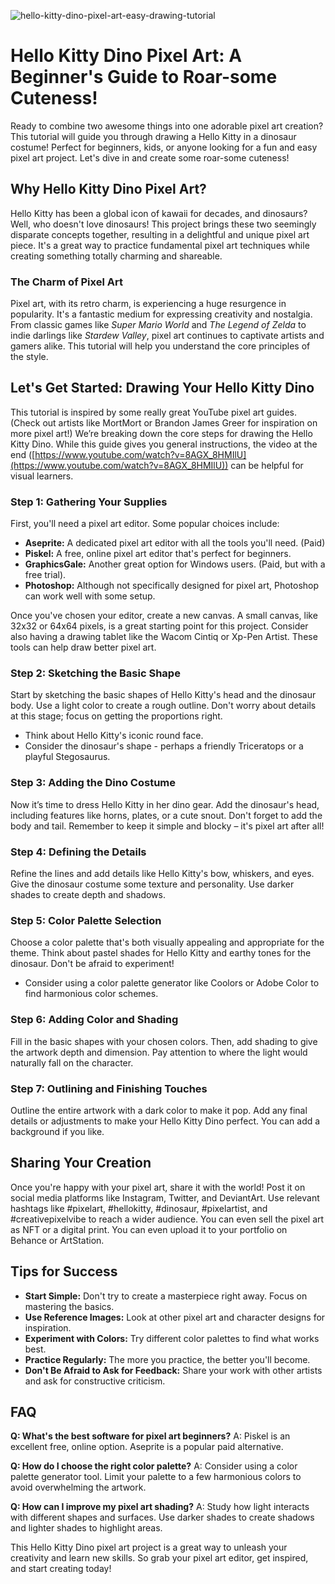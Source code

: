 ![hello-kitty-dino-pixel-art-easy-drawing-tutorial](https://images.pexels.com/photos/33309638/pexels-photo-33309638.jpeg?auto=compress&cs=tinysrgb&fit=crop&h=627&w=1200)

# Hello Kitty Dino Pixel Art: A Beginner's Guide to Roar-some Cuteness!

Ready to combine two awesome things into one adorable pixel art creation? This tutorial will guide you through drawing a Hello Kitty in a dinosaur costume! Perfect for beginners, kids, or anyone looking for a fun and easy pixel art project. Let's dive in and create some roar-some cuteness!

## Why Hello Kitty Dino Pixel Art?

Hello Kitty has been a global icon of kawaii for decades, and dinosaurs? Well, who doesn't love dinosaurs! This project brings these two seemingly disparate concepts together, resulting in a delightful and unique pixel art piece. It's a great way to practice fundamental pixel art techniques while creating something totally charming and shareable.

### The Charm of Pixel Art

Pixel art, with its retro charm, is experiencing a huge resurgence in popularity. It's a fantastic medium for expressing creativity and nostalgia. From classic games like *Super Mario World* and *The Legend of Zelda* to indie darlings like *Stardew Valley*, pixel art continues to captivate artists and gamers alike. This tutorial will help you understand the core principles of the style.

## Let's Get Started: Drawing Your Hello Kitty Dino

This tutorial is inspired by some really great YouTube pixel art guides. (Check out artists like MortMort or Brandon James Greer for inspiration on more pixel art!) We’re breaking down the core steps for drawing the Hello Kitty Dino. While this guide gives you general instructions, the video at the end ([https://www.youtube.com/watch?v=8AGX_8HMIlU](https://www.youtube.com/watch?v=8AGX_8HMIlU)) can be helpful for visual learners.

### Step 1: Gathering Your Supplies

First, you'll need a pixel art editor. Some popular choices include:

*   **Aseprite:** A dedicated pixel art editor with all the tools you'll need. (Paid)
*   **Piskel:** A free, online pixel art editor that's perfect for beginners.
*   **GraphicsGale:** Another great option for Windows users. (Paid, but with a free trial).
*   **Photoshop:** Although not specifically designed for pixel art, Photoshop can work well with some setup.

Once you've chosen your editor, create a new canvas. A small canvas, like 32x32 or 64x64 pixels, is a great starting point for this project. Consider also having a drawing tablet like the Wacom Cintiq or Xp-Pen Artist. These tools can help draw better pixel art.

### Step 2: Sketching the Basic Shape

Start by sketching the basic shapes of Hello Kitty's head and the dinosaur body. Use a light color to create a rough outline. Don't worry about details at this stage; focus on getting the proportions right.

*   Think about Hello Kitty's iconic round face.
*   Consider the dinosaur's shape - perhaps a friendly Triceratops or a playful Stegosaurus.

### Step 3: Adding the Dino Costume

Now it’s time to dress Hello Kitty in her dino gear. Add the dinosaur's head, including features like horns, plates, or a cute snout. Don't forget to add the body and tail. Remember to keep it simple and blocky – it's pixel art after all!

### Step 4: Defining the Details

Refine the lines and add details like Hello Kitty's bow, whiskers, and eyes. Give the dinosaur costume some texture and personality. Use darker shades to create depth and shadows.

### Step 5: Color Palette Selection

Choose a color palette that's both visually appealing and appropriate for the theme. Think about pastel shades for Hello Kitty and earthy tones for the dinosaur. Don't be afraid to experiment!

*   Consider using a color palette generator like Coolors or Adobe Color to find harmonious color schemes.

### Step 6: Adding Color and Shading

Fill in the basic shapes with your chosen colors. Then, add shading to give the artwork depth and dimension. Pay attention to where the light would naturally fall on the character.

### Step 7: Outlining and Finishing Touches

Outline the entire artwork with a dark color to make it pop. Add any final details or adjustments to make your Hello Kitty Dino perfect. You can add a background if you like.

## Sharing Your Creation

Once you're happy with your pixel art, share it with the world! Post it on social media platforms like Instagram, Twitter, and DeviantArt. Use relevant hashtags like #pixelart, #hellokitty, #dinosaur, #pixelartist, and #creativepixelvibe to reach a wider audience. You can even sell the pixel art as NFT or a digital print. You can even upload it to your portfolio on Behance or ArtStation.

## Tips for Success

*   **Start Simple:** Don't try to create a masterpiece right away. Focus on mastering the basics.
*   **Use Reference Images:** Look at other pixel art and character designs for inspiration.
*   **Experiment with Colors:** Try different color palettes to find what works best.
*   **Practice Regularly:** The more you practice, the better you'll become.
*   **Don't Be Afraid to Ask for Feedback:** Share your work with other artists and ask for constructive criticism.

## FAQ

**Q: What's the best software for pixel art beginners?**
A: Piskel is an excellent free, online option. Aseprite is a popular paid alternative.

**Q: How do I choose the right color palette?**
A: Consider using a color palette generator tool. Limit your palette to a few harmonious colors to avoid overwhelming the artwork.

**Q: How can I improve my pixel art shading?**
A: Study how light interacts with different shapes and surfaces. Use darker shades to create shadows and lighter shades to highlight areas.

This Hello Kitty Dino pixel art project is a great way to unleash your creativity and learn new skills. So grab your pixel art editor, get inspired, and start creating today!